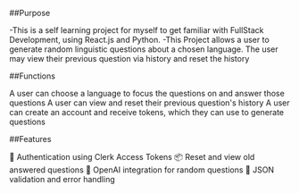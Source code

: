 ##Purpose

-This is a self learning project for myself to get familiar with FullStack Development, using React.js and Python.
-This Project allows a user to generate random linguistic questions about a chosen language. The user may view their previous question via history and reset the history

##Functions

A user can choose a language to focus the questions on and answer those questions 
A user can view and reset their previous question's history
A user can create an account and receive tokens, which they can use to generate questions

##Features

🔑 Authentication using Clerk Access Tokens
📦 Reset and view old answered questions
🔁 OpenAI integration for random questions
🧪 JSON validation and error handling

